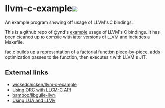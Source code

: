 # llvm-c-example[![](https://travis-ci.org/wedesoft/llvm-c-example.svg?branch=master)](https://travis-ci.org/wedesoft/llvm-c-example/)

An example program showing off usage of LLVM's C bindings.

This is a github repo of @ynd's [example](http://npcontemplation.blogspot.com/2008/06/secret-of-llvm-c-bindings.html)
usage of LLVM's C bindings. It has been cleaned up to compile with later versions of LLVM and includes a Makefile.

fac.c builds up a representation of a factorial function piece-by-piece, adds
optimization passes to the function, then executes it with LLVM's JIT.

## External links
* [wickedchicken/llvm-c-example](https://github.com/wickedchicken/llvm-c-example/)
* [Using ORC with LLCM-C API](https://www.doof.me.uk/2017/05/11/using-orc-with-llvms-c-api/)
* [bamboo/libguile-llvm](https://github.com/bamboo/libguile-llvm/)
* [Using LUA and LLVM](https://msm.runhello.com/p/1003)
